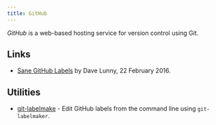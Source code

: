 ```yaml
---
title: GitHub
---
```


<dfn>GitHub</dfn> is a web-based hosting service for version control using Git.

## Links

-   [Sane GitHub Labels](https://medium.com/@dave_lunny/sane-github-labels-c5d2e6004b63) by Dave Lunny, 22 February 2016.

## Utilities

-   [git-labelmake](https://github.com/himynameisdave/git-labelmaker) - Edit GitHub labels from the command line using `git-labelmaker`.

